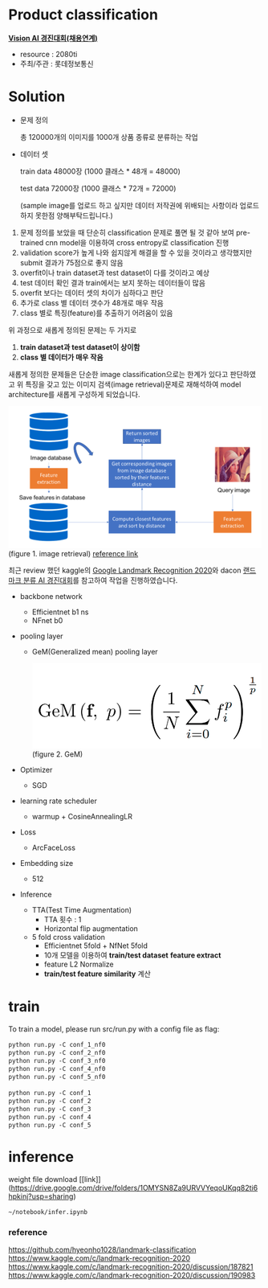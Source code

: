 # Product classification
**[Vision AI 경진대회(채용연계)](https://megaproduct.lotte.net/competitionSummary/6)**
- resource : 2080ti
- 주최/주관 : 롯데정보통신


# Solution


- 문제 정의

    총 120000개의 이미지를 1000개 상품 종류로 분류하는 작업

- 데이터 셋

    train data 48000장 (1000 클래스 * 48개 = 48000)

    test data 72000장 (1000 클래스 * 72개 = 72000)

    (sample image를 업로드 하고 싶지만 데이터 저작권에 위배되는 사항이라 업로드하지 못한점 양해부탁드립니다.)

1. 문제 정의를 보았을 때 단순히 classification 문제로 풀면 될 것 같아 보여 pre-trained cnn model을 이용하여 cross entropy로 classification 진행
2. validation score가 높게 나와 쉽지않게 해결을 할 수 있을 것이라고 생각했지만 submit 결과가 75점으로 좋지 않음
3. overfit이나 train dataset과 test dataset이 다를 것이라고 예상
4. test 데이터 확인 결과 train에서는 보지 못하는 데이터들이 많음
5. overfit 보다는 데이터 셋의 차이가 심하다고 판단
6. 추가로 class 별 데이터 갯수가 48개로 매우 작음
7. class 별로 특징(feature)를 추출하기 어려움이 있음

위 과정으로 새롭게 정의된 문제는 두 가지로 

1. **train dataset과 test dataset이 상이함**
2. **class 별 데이터가 매우 작음** 

 

새롭게 정의한 문제들은 단순한 image classification으로는 한계가 있다고 판단하였고 위 특징을 갖고 있는 이미지 검색(image retrieval)문제로 재해석하여 model architecture를 새롭게 구성하게 되었습니다.

![imgs/Untitled.png](imgs/Untitled.png)
(figure 1. image retrieval) 
[reference link](https://medium.com/sicara/keras-tutorial-content-based-image-retrieval-convolutional-denoising-autoencoder-dc91450cc511)

최근 review 했던 kaggle의 [Google Landmark Recognition 2020](https://www.kaggle.com/c/landmark-recognition-2020/rules)와 dacon [랜드마크 분류 AI 경진대회](https://dacon.io/competitions/official/235585/overview/description/)를 참고하여 작업을 진행하였습니다.

- backbone network
    - Efficientnet b1 ns
    - NFnet b0
- pooling layer
    - GeM(Generalized mean) pooling layer

        ![(imgs/Untitled%201.png](imgs/Untitled%201.png)
        (figure 2. GeM)

- Optimizer
    - SGD
- learning rate scheduler
    - warmup + CosineAnnealingLR
- Loss
    - ArcFaceLoss
- Embedding size
    - 512
- Inference
    - TTA(Test Time Augmentation)
        - TTA 횟수 : 1
        - Horizontal flip augmentation
    - 5 fold cross validation
        - Efficientnet 5fold + NfNet 5fold
        - 10개 모델을 이용하여 **train/test dataset** **feature extract**
        - feature L2 Normalize
        - **train/test feature similarity** 계산

# train
To train a model, please run src/run.py with a config file as flag:
```
python run.py -C conf_1_nf0
python run.py -C conf_2_nf0
python run.py -C conf_3_nf0
python run.py -C conf_4_nf0
python run.py -C conf_5_nf0

python run.py -C conf_1
python run.py -C conf_2
python run.py -C conf_3
python run.py -C conf_4
python run.py -C conf_5

```

# inference
weight file download [[link]] (https://drive.google.com/drive/folders/1OMYSN8Za9URVVYeqoUKqq82ti6hpkinj?usp=sharing)
```
~/notebook/infer.ipynb
```


### reference
https://github.com/hyeonho1028/landmark-classification \
https://www.kaggle.com/c/landmark-recognition-2020 \
https://www.kaggle.com/c/landmark-recognition-2020/discussion/187821 \
https://www.kaggle.com/c/landmark-recognition-2020/discussion/190983
